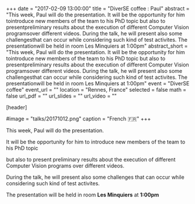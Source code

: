 +++
date = "2017-02-09 13:00:00"
title = "DiverSE coffee : Paul"
abstract = "This week, Paul will do the presentation. It will be the opportunity for him tointroduce new members of the team to his PhD topic but also to presentpreliminary results about the execution of different Computer Vision programsover different videos. During the talk, he will present also some challengesthat can occur while considering such kind of test activites. The presentationwill be held in room Les Minquiers at 1:00pm"
abstract_short = "This week, Paul will do the presentation. It will be the opportunity for him tointroduce new members of the team to his PhD topic but also to presentpreliminary results about the execution of different Computer Vision programsover different videos. During the talk, he will present also some challengesthat can occur while considering such kind of test activites. The presentationwill be held in room Les Minquiers at 1:00pm"
event = "DiverSE coffee"
event_url = ""
location = "Rennes, France"
selected = false
math = false
url_pdf = ""
url_slides = ""
url_video = ""


[header]

#image = "talks/20171012.png"
caption = "French :fr:"
+++


This week, Paul will do the presentation.

It will be the opportunity for him to introduce new members of the team to his PhD topic

but also to present preliminary results about the execution of different Computer Vision programs over different videos.

During the talk, he will present also some challenges that can occur while considering such kind of test activites.

The presentation will be held in room <strong>Les Minquiers</strong> at <strong>1:00pm</strong>
